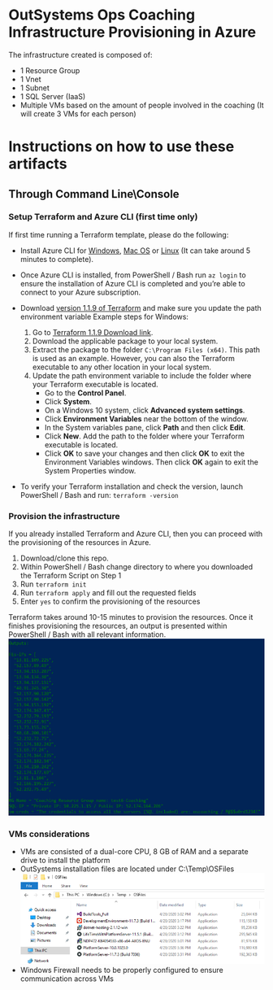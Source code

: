 # OutSystems Ops Coaching Infrastructure Provisioning in Azure

The infrastructure created is composed of:
* 1 Resource Group 
* 1 Vnet 
* 1 Subnet 
* 1 SQL Server (IaaS)
* Multiple VMs based on the amount of people involved in the coaching (It will create 3 VMs for each person)



# Instructions on how to use these artifacts
## Through Command Line\Console
### Setup Terraform and Azure CLI (first time only)

If first time running a Terraform template, please do the following:

* Install Azure CLI for [Windows](https://docs.microsoft.com/en-us/cli/azure/install-azure-cli-windows?view=azure-cli-latest&tabs=azure-cli), [Mac OS](https://docs.microsoft.com/en-us/cli/azure/install-azure-cli-macos?view=azure-cli-latest) or [Linux](https://docs.microsoft.com/en-us/cli/azure/install-azure-cli?view=azure-cli-latest) (It can take around 5 minutes to complete).
* Once Azure CLI is installed, from PowerShell / Bash run `az login` to ensure the installation of Azure CLI is completed and you’re able to connect to your Azure subscription.

* Download [version 1.1.9 of Terraform](https://releases.hashicorp.com/terraform/1.1.9/) and make sure you update the path environment variable
    Example steps for Windows:
    1. Go to [Terraform 1.1.9 Download link](https://releases.hashicorp.com/terraform/1.1.9/).
    2. Download the applicable package to your local system.
    3. Extract the package to the folder `C:\Program Files (x64)`. This path is used as an example. However, you can also the Terraform executable to any other location in your local system.
    4. Update the path environment variable to include the folder where your Terraform executable is located.
        * Go to the __Control Panel__.
        * Click __System__.
        * On a Windows 10 system, click __Advanced system settings__.
        * Click __Environment Variables__ near the bottom of the window.
        * In the System variables pane, click __Path__ and then click __Edit__.
        * Click __New__. Add the path to the folder where your Terraform executable is located.
        * Click __OK__ to save your changes and then click __OK__ to exit the Environment Variables windows. Then click __OK__ again to exit the System Properties window.

* To verify your Terraform installation and check the version, launch PowerShell / Bash and run: `terraform -version`

### Provision the infrastructure

If you already installed Terraform and Azure CLI, then you can proceed with the provisioning of the resources in Azure.

1. Download/clone this repo.
2. Within PowerShell / Bash change directory to where you downloaded the Terraform Script on Step 1
3. Run `terraform init`
4. Run `terraform apply` and fill out the requested fields
5. Enter `yes` to confirm the provisioning of the resources

Terraform takes around 10-15 minutes to provision the resources. Once it finishes provisioning the resources, an output is presented within PowerShell / Bash with all relevant information.
![Example Output](docs/tf_output.PNG "Example Output")


### VMs considerations

* VMs are consisted of a dual-core CPU, 8 GB of RAM and a separate drive to install the platform
* OutSystems installation files are located under C:\Temp\OSFiles
![Example Output](docs/osfiles.png "Example Output")
* Windows Firewall needs to be properly configured to ensure communication across VMs
